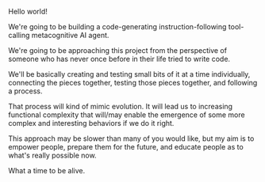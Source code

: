 Hello world!

We're going to be building a code-generating instruction-following tool-calling metacognitive AI agent.

We're going to be approaching this project from the perspective of someone who has never once before in their life tried to write code.

We'll be basically creating and testing small bits of it at a time individually, connecting the pieces together, testing those pieces together, and following a process.

That process will kind of mimic evolution. It will lead us to increasing functional complexity that will/may enable the emergence of some more complex and interesting behaviors if we do it right.

This approach may be slower than many of you would like, but my aim is to empower people, prepare them for the future, and educate people as to what's really possible now.

What a time to be alive. 
